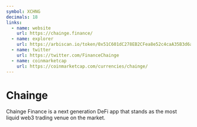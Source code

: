 ```yaml
---
symbol: XCHNG
decimals: 18
links:
  - name: website
    url: https://chainge.finance/
  - name: explorer
    url: https://arbiscan.io/token/0x51C601dC278EB2CFea8e52c4caA35B3d6a9A2c26
  - name: twitter
    url: https://twitter.com/FinanceChainge
  - name: coinmarketcap
    url: https://coinmarketcap.com/currencies/chainge/
---
```


# Chainge

Chainge Finance is a next generation DeFi app that stands as the most liquid web3 trading venue on the market.

